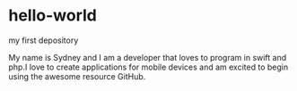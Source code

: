 # hello-world
my first depository

My name is Sydney and I am a developer that loves to program in swift and php.I love to create applications for mobile devices and am excited to begin using the awesome resource GitHub.
